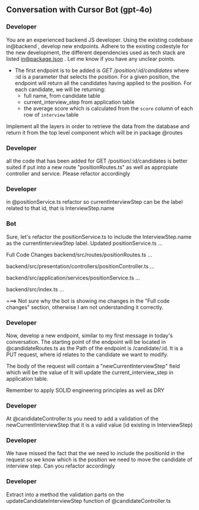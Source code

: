 ## Conversation with Cursor Bot (gpt-4o)

### Developer
You are an experienced backend JS developer. Using the existing codebase in@backend , develop new endpoints. Adhere to the existing codestyle for the new development, the different dependencies used as tech stack are listed in@package.json . Let me know if you have any unclear points.
- The first endpoint is to be added is *GET /position/:id/candidates* where :id is a parameter that selects the position. For a given position, the endpoint will return all the candidates having applied to the position. For each candidate, we will be returning:
	- full name, from candidate table
	- current_interview_step from application table
	- the average score which is calculated from the `score` column of each row of `interview` table

Implement all the layers in order to retrieve the data from the database and return it from the top level component which will be in package @routes 


### Developer
all the code that has been added for GET /position/:id/candidates is better suited if put into a new route "positionRoutes.ts" as well as appropiate controller and service. Please refactor accordingly

### Developer
in @positionService.ts  refactor so currentInterviewStep can be the label related to that id, that is InterviewStep.name

### Bot
Sure, let's refactor the positionService.ts to include the InterviewStep.name as the currentInterviewStep label.
Updated positionService.ts
...

Full Code Changes
backend/src/routes/positionRoutes.ts
...

backend/src/presentation/controllers/positionController.ts
...

backend/src/application/services/positionService.ts
...

backend/src/index.ts
...

===> Not sure why the bot is showing me changes in the "Full code changes" section, otherwise I am not understanding it correctly.

### Developer
Now, develop a new endpoint, similar to my first message in today's conversation. The starting point of the endpoint will be located in @candidateRoutes.ts as the Path of the endpoint is /candidate/:id. 
It is a PUT request, where id relates to the candidate we want to modify. 

The body of the request will contain a "newCurrentInterviewStep" field which will be the value of It will update the current_interview_step in application table.

Remember to apply SOLID engineering principles as well as DRY


### Developer
At @candidateController.ts you need to add a validation of the newCurrentInterviewStep that it is a valid value (id existing in InterviewStep)

### Developer
We have missed the fact that the we need to include the positionId in the request so we know which is the position we need to move the candidate of interview step. Can you refactor accordingly

### Developer
Extract into a method the validation parts on the updateCandidateInterviewStep function of @candidateController.ts 
